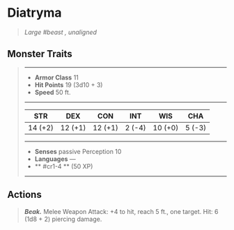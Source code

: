 # Diatryma
>*Large #beast , unaligned*
## Monster Traits
>___
>- **Armor Class** 11
>- **Hit Points** 19 (3d10 + 3)
>- **Speed** 50 ft.
>___
>|STR|DEX|CON|INT|WIS|CHA|
>|:---:|:---:|:---:|:---:|:---:|:---:|
>|14 (+2)|12 (+1)|12 (+1)|2 (-4)|10 (+0)|5 (-3)|
>___
>- **Senses** passive Perception 10
>- **Languages** —
>- ** #cr1-4 ** (50 XP)
>___
## Actions
>***Beak.*** Melee Weapon Attack: +4 to hit, reach 5 ft., one target. Hit: 6 (1d8 + 2) piercing damage.